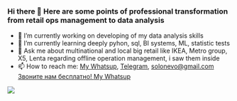 ### Hi there 👋 Here are some points of professional transformation from retail ops management to data analysis

- 🔭 I’m currently working on developing of my data analysis skills
- 🌱 I’m currently learning deeply pyhon, sql, BI systems, ML, statistic tests
- 💬 Ask me about multinational and local big retail like IKEA, Metro group, X5, Lenta regarding offline operation management, i saw them inside
- 📫 How to reach me:
[My Whatsup](https://wa.me/+79291042316/), [Telegram](https://t.me/Ingamba/), solonevo@gmail.com
<a href="tel:+79291042316"> Звоните нам бесплатно! </a> [My Whatsup](tel:+79291042316)
<img src="https://img.icons8.com/office/80/000000/mail-contact.png"/>
